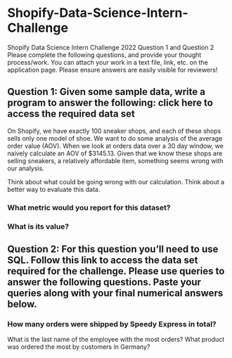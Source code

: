 # Shopify-Data-Science-Intern-Challenge
Shopify Data Science Intern Challenge 2022 Question 1 and Question 2
Please complete the following questions, and provide your thought process/work. You can attach your work in a text file, link, etc. on the application page. Please ensure answers are easily visible for reviewers!

## Question 1: Given some sample data, write a program to answer the following: click here to access the required data set

On Shopify, we have exactly 100 sneaker shops, and each of these shops sells only one model of shoe. We want to do some analysis of the average order value (AOV). When we look at orders data over a 30 day window, we naively calculate an AOV of $3145.13. Given that we know these shops are selling sneakers, a relatively affordable item, something seems wrong with our analysis.

Think about what could be going wrong with our calculation. Think about a better way to evaluate this data.
### What metric would you report for this dataset?
### What is its value?

## Question 2: For this question you’ll need to use SQL. Follow this link to access the data set required for the challenge. Please use queries to answer the following questions. Paste your queries along with your final numerical answers below.

### How many orders were shipped by Speedy Express in total?
What is the last name of the employee with the most orders?
What product was ordered the most by customers in Germany?
